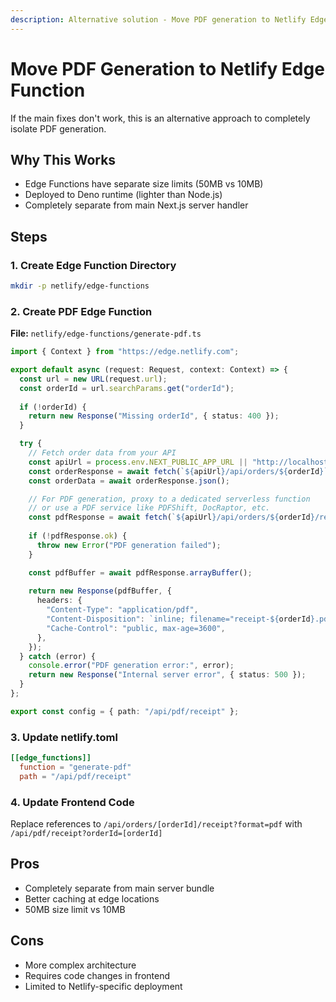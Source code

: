 ```yaml
---
description: Alternative solution - Move PDF generation to Netlify Edge Function
---
```


# Move PDF Generation to Netlify Edge Function

If the main fixes don't work, this is an alternative approach to completely isolate PDF generation.

## Why This Works
- Edge Functions have separate size limits (50MB vs 10MB)
- Deployed to Deno runtime (lighter than Node.js)
- Completely separate from main Next.js server handler

## Steps

### 1. Create Edge Function Directory
```bash
mkdir -p netlify/edge-functions
```

### 2. Create PDF Edge Function
**File:** `netlify/edge-functions/generate-pdf.ts`

```typescript
import { Context } from "https://edge.netlify.com";

export default async (request: Request, context: Context) => {
  const url = new URL(request.url);
  const orderId = url.searchParams.get("orderId");
  
  if (!orderId) {
    return new Response("Missing orderId", { status: 400 });
  }

  try {
    // Fetch order data from your API
    const apiUrl = process.env.NEXT_PUBLIC_APP_URL || "http://localhost:3000";
    const orderResponse = await fetch(`${apiUrl}/api/orders/${orderId}`);
    const orderData = await orderResponse.json();

    // For PDF generation, proxy to a dedicated serverless function
    // or use a PDF service like PDFShift, DocRaptor, etc.
    const pdfResponse = await fetch(`${apiUrl}/api/orders/${orderId}/receipt?format=pdf`);
    
    if (!pdfResponse.ok) {
      throw new Error("PDF generation failed");
    }

    const pdfBuffer = await pdfResponse.arrayBuffer();
    
    return new Response(pdfBuffer, {
      headers: {
        "Content-Type": "application/pdf",
        "Content-Disposition": `inline; filename="receipt-${orderId}.pdf"`,
        "Cache-Control": "public, max-age=3600",
      },
    });
  } catch (error) {
    console.error("PDF generation error:", error);
    return new Response("Internal server error", { status: 500 });
  }
};

export const config = { path: "/api/pdf/receipt" };
```

### 3. Update netlify.toml
```toml
[[edge_functions]]
  function = "generate-pdf"
  path = "/api/pdf/receipt"
```

### 4. Update Frontend Code
Replace references to `/api/orders/[orderId]/receipt?format=pdf` with `/api/pdf/receipt?orderId=[orderId]`

## Pros
- Completely separate from main server bundle
- Better caching at edge locations
- 50MB size limit vs 10MB

## Cons
- More complex architecture
- Requires code changes in frontend
- Limited to Netlify-specific deployment
